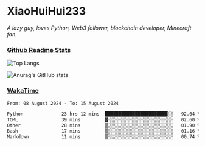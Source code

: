 # XiaoHuiHui233

*A lazy guy, loves Python, Web3 follower, blockchain developer, Minecraft fan.*

### [Github Readme Stats](https://github.com/anuraghazra/github-readme-stats)

![Top Langs](https://github-readme-stats.vercel.app/api/top-langs/?username=XiaoHuiHui233&layout=compact&theme=github_dark)

![Anurag's GitHub stats](https://github-readme-stats.vercel.app/api?username=XiaoHuiHui233&show_icons=true&theme=github_dark)

### [WakaTime](https://wakatime.com)

<!--START_SECTION:waka-->

```txt
From: 08 August 2024 - To: 15 August 2024

Python              23 hrs 12 mins  ███████████████████████░░   92.64 %
TOML                39 mins         ▓░░░░░░░░░░░░░░░░░░░░░░░░   02.60 %
Other               28 mins         ▒░░░░░░░░░░░░░░░░░░░░░░░░   01.90 %
Bash                17 mins         ▒░░░░░░░░░░░░░░░░░░░░░░░░   01.16 %
Markdown            11 mins         ▒░░░░░░░░░░░░░░░░░░░░░░░░   00.74 %
```

<!--END_SECTION:waka-->
